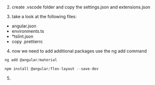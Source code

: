 2. create .vscode folder and copy the settings.json and extensions.json

3. take a look at the following files:

-   angular.json
-   environments.ts
-   \*tslint.json
-   copy .prettierrc

4. now we need to add additional packages
   use the ng add command

```javascript
ng add @angular/material
```

```javascript
npm install @angular/flex-layout --save-dev
```

5.
